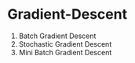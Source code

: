 # Gradient-Descent

1. Batch Gradient Descent
1. Stochastic Gradient Descent
1. Mini Batch Gradient Descent
